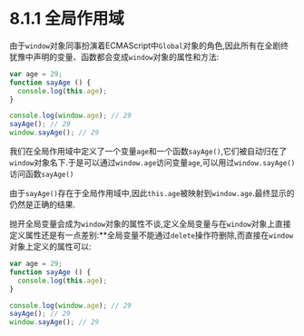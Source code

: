 # 8.1.1 全局作用域

由于`window`对象同事扮演着ECMAScript中`Global`对象的角色,因此所有在全剧终犹豫中声明的变量、函数都会变成`window`对象的属性和方法:

``` js .line-numbers
var age = 29;
function sayAge () {
  console.log(this.age);
}

console.log(window.age); // 29
sayAge(); // 29
window.sayAge(); // 29
```

我们在全局作用域中定义了一个变量`age`和一个函数`sayAge()`,它们被自动归在了`window`对象名下.于是可以通过`window.age`访问变量`age`,可以用过`window.sayAge()`访问函数`sayAge()`

由于`sayAge()`存在于全局作用域中,因此`this.age`被映射到`window.age`.最终显示的仍然是正确的结果.

抛开全局变量会成为`window`对象的属性不谈,定义全局变量与在`window`对象上直接定义属性还是有一点差别:**全局变量不能通过`delete`操作符删除,而直接在`window`对象上定义的属性可以:

``` js .line-numbers
var age = 29;
function sayAge () {
  console.log(this.age);
}

console.log(window.age); // 29
sayAge(); // 29
window.sayAge(); // 29
```
